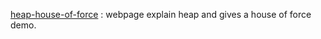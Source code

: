 [heap-house-of-force](https://mohamed-fakroud.gitbook.io/red-teamings-dojo/binary-exploitation/heap-house-of-force) : webpage explain heap and gives a house of force demo.
